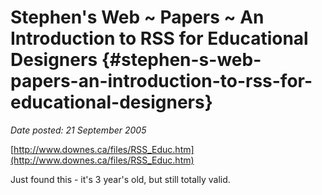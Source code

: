 # Stephen's Web ~ Papers ~ An Introduction to RSS for Educational Designers {#stephen-s-web-papers-an-introduction-to-rss-for-educational-designers}

_Date posted: 21 September 2005_

[http://www.downes.ca/files/RSS_Educ.htm](http://www.downes.ca/files/RSS_Educ.htm)

Just found this - it's 3 year's old, but still totally valid.